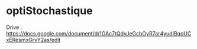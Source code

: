 # optiStochastique

Drive : https://docs.google.com/document/d/1GAc7tQdyJeGcbOyR7ar4yudIBqoUCxEResmxGrvY2as/edit

